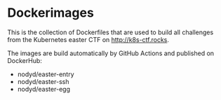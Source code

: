 # Dockerimages
This is the collection of Dockerfiles that are used to build all challenges from the Kubernetes easter CTF on http://k8s-ctf.rocks. 

The images are build automatically by GitHub Actions and published on DockerHub:

* nodyd/easter-entry
* nodyd/easter-ssh
* nodyd/easter-egg


